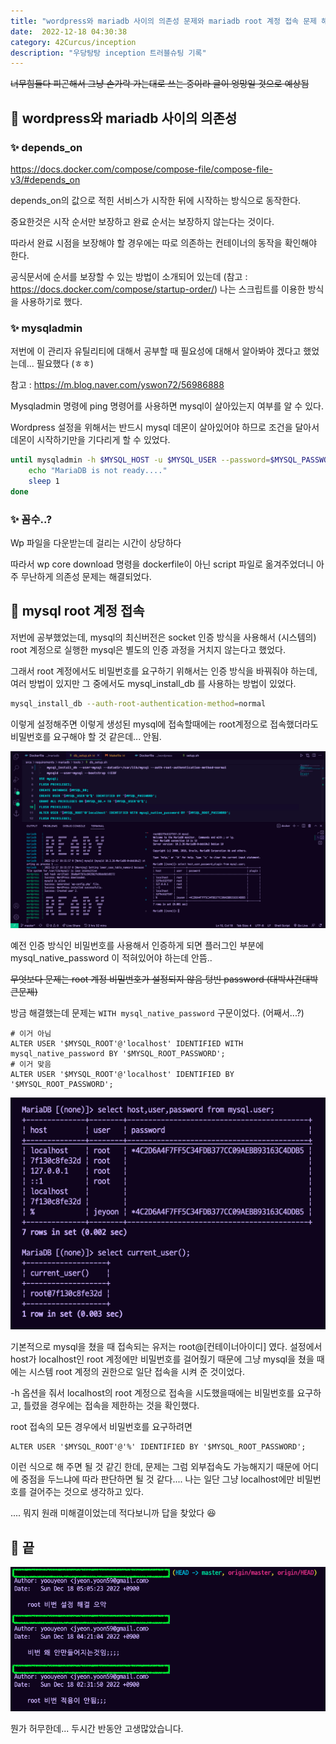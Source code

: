 ```yaml
---
title: "wordpress와 mariadb 사이의 의존성 문제와 mariadb root 계정 접속 문제 해결"
date:  2022-12-18 04:30:38
category: 42Curcus/inception
description: "우당탕탕 inception 트러블슈팅 기록"
---
```


~~너무힘들다 피곤해서 그냥 손가락 가는대로 쓰는 중이라 글이 엉망일 것으로 예상됨~~

## 🌟 wordpress와 mariadb 사이의 의존성

### ✨ depends_on

https://docs.docker.com/compose/compose-file/compose-file-v3/#depends_on

depends_on의 값으로 적힌 서비스가 시작한 뒤에 시작하는 방식으로 동작한다.

중요한것은 시작 순서만 보장하고 완료 순서는 보장하지 않는다는 것이다.

따라서 완료 시점을 보장해야 할 경우에는 따로 의존하는 컨테이너의 동작을 확인해야 한다.

공식문서에 순서를 보장할 수 있는 방법이 소개되어 있는데 (참고 : https://docs.docker.com/compose/startup-order/) 나는 스크립트를 이용한 방식을 사용하기로 했다.

### ✨ mysqladmin

저번에 이 관리자 유틸리티에 대해서 공부할 때 필요성에 대해서 알아봐야 겠다고 했었는데... 필요했다 (ㅎㅎ)

참고 : https://m.blog.naver.com/yswon72/56986888

Mysqladmin 명령에 ping 명령어를 사용하면 mysql이 살아있는지 여부를 알 수 있다.

Wordpress 설정을 위해서는 반드시 mysql 데몬이 살아있어야 하므로 조건을 달아서 데몬이 시작하기만을 기다리게 할 수 있었다.

```bash
until mysqladmin -h $MYSQL_HOST -u $MYSQL_USER --password=$MYSQL_PASSWORD ping 2> /dev/null ; do
	echo "MariaDB is not ready...."
	sleep 1
done
```

### ✨ 꼼수..?

Wp 파일을 다운받는데 걸리는 시간이 상당하다

따라서 wp core download 명령을 dockerfile이 아닌 script 파일로 옮겨주었더니 아주 무난하게 의존성 문제는 해결되었다.

## 🌟 mysql root 계정 접속

저번에 공부했었는데, mysql의 최신버전은 socket 인증 방식을 사용해서 (시스템의) root 계정으로 실행한 mysql은 별도의 인증 과정을 거치지 않는다고 했었다.

그래서 root 계정에서도 비밀번호를 요구하기 위해서는 인증 방식을 바꿔줘야 하는데, 여러 방법이 있지만 그 중에서도 mysql_install_db 를 사용하는 방법이 있었다.

```bash
mysql_install_db --auth-root-authentication-method=normal
```

이렇게 설정해주면 이렇게 생성된 mysql에 접속할때에는 root계정으로 접속했더라도 비밀번호를 요구해야 할 것 같은데... 안됨.

![mysql_users](mysql_users.png)

예전 인증 방식인 비밀번호를 사용해서 인증하게 되면 플러그인 부분에 mysql_native_password 이 적혀있어야 하는데 안뜸..

~~무엇보다 문제는 root 계정 비밀번호가 설정되지 않음 텅빈 password (대박사건대박큰문제)~~

방금 해결했는데 문제는 `WITH mysql_native_password` 구문이었다. (어째서...?)

```mysql
# 이거 아님
ALTER USER '$MYSQL_ROOT'@'localhost' IDENTIFIED WITH mysql_native_password BY '$MYSQL_ROOT_PASSWORD';
# 이거 맞음
ALTER USER '$MYSQL_ROOT'@'localhost' IDENTIFIED BY '$MYSQL_ROOT_PASSWORD';
```

![set_root_pw](set_root_pw.png)

기본적으로 mysql을 쳤을 때 접속되는 유저는 root@[컨테이너아이디] 였다. 설정에서 host가 localhost인 root 계정에만 비밀번호를 걸어줬기 때문에 그냥 mysql을 쳤을 때에는 시스템 root 계정의 권한으로 일단 접속을 시켜 준 것이었다.

-h 옵션을 줘서 localhost의 root 계정으로 접속을 시도했을때에는 비밀번호를 요구하고, 틀렸을 경우에는 접속을 제한하는 것을 확인했다.

root 접속의 모든 경우에서 비밀번호를 요구하려면

```mysql
ALTER USER '$MYSQL_ROOT'@'%' IDENTIFIED BY '$MYSQL_ROOT_PASSWORD';
```

이런 식으로 해 주면 될 것 같긴 한데, 문제는 그럼 외부접속도 가능해지기 때문에 어디에 중점을 두느냐에 따라 판단하면 될 것 같다.... 나는 일단 그냥 localhost에만 비밀번호를 걸어주는 것으로 생각하고 있다.

.... 뭐지 원래 미해결이었는데 적다보니까 답을 찾았다 😆

## 🌟 끝

![try to set root password](sabjil.png)

뭔가 허무한데... 두시간 반동안 고생많았습니다.

